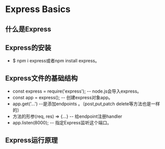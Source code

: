 # Express Basics

## 什么是Express

## Express的安装
  * $ npm i express或者npm install express。

## Express文件的基础结构
  * const express = require('express');  -- node.js会导入express。
  * const app = express();  -- 创建express对象app。
  * app.get('...')   --是添加endpoints 。（post,put,patch delete等方法也是一样的）
  * 方法的形参(req, res) => {...}  -- 给endpoint注册handler
  * app.listen(8000); -- 指定Express监听这个端口。

## Express运行原理


